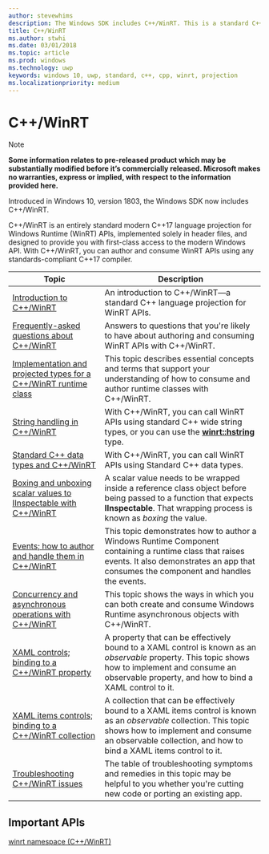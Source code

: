 ```yaml
---
author: stevewhims
description: The Windows SDK includes C++/WinRT. This is a standard C++ language projection for WinRT APIs, implemented solely in header files, and designed to provide you with first-class access to the modern Windows API. With C++/WinRT, you can author and consume WinRT APIs using any standards-compliant C++ compiler.
title: C++/WinRT
ms.author: stwhi
ms.date: 03/01/2018
ms.topic: article
ms.prod: windows
ms.technology: uwp
keywords: windows 10, uwp, standard, c++, cpp, winrt, projection
ms.localizationpriority: medium
---
```


# C++/WinRT
> [!NOTE]
> **Some information relates to pre-released product which may be substantially modified before it’s commercially released. Microsoft makes no warranties, express or implied, with respect to the information provided here.**

Introduced in Windows 10, version 1803, the Windows SDK now includes C++/WinRT.

C++/WinRT is an entirely standard modern C++17 language projection for Windows Runtime (WinRT) APIs, implemented solely in header files, and designed to provide you with first-class access to the modern Windows API. With C++/WinRT, you can author and consume WinRT APIs using any standards-compliant C++17 compiler.

| Topic | Description |
| - | - |
| [Introduction to C++/WinRT](intro-to-using-cpp-with-winrt.md) | An introduction to C++/WinRT&mdash;a standard C++ language projection for WinRT APIs. |
| [Frequently-asked questions about C++/WinRT](faq.md) | Answers to questions that you're likely to have about authoring and consuming WinRT APIs with C++/WinRT. |
| [Implementation and projected types for a C++/WinRT runtime class](ctors-runtimeclass-activation.md) | This topic describes essential concepts and terms that support your understanding of how to consume and author runtime classes with C++/WinRT. |
| [String handling in C++/WinRT](strings.md) | With C++/WinRT, you can call WinRT APIs using standard C++ wide string types, or you can use the [**winrt::hstring**](/uwp/cpp-ref-for-winrt/hstring?branch=live) type. |
| [Standard C++ data types and C++/WinRT](std-cpp-data-types.md) | With C++/WinRT, you can call WinRT APIs using Standard C++ data types. |
| [Boxing and unboxing scalar values to IInspectable with C++/WinRT](boxing.md) | A scalar value needs to be wrapped inside a reference class object before being passed to a function that expects **IInspectable**. That wrapping process is known as *boxing* the value. |
| [Events; how to author and handle them in C++/WinRT](events-author-handle.md) | This topic demonstrates how to author a Windows Runtime Component containing a runtime class that raises events. It also demonstrates an app that consumes the component and handles the events. |
| [Concurrency and asynchronous operations with C++/WinRT](concurrency.md) | This topic shows the ways in which you can both create and consume Windows Runtime asynchronous objects with C++/WinRT. |
| [XAML controls; binding to a C++/WinRT property](binding-property.md) | A property that can be effectively bound to a XAML control is known as an *observable* property. This topic shows how to implement and consume an observable property, and how to bind a XAML control to it. |
| [XAML items controls; binding to a C++/WinRT collection](binding-collection.md) | A collection that can be effectively bound to a XAML items control is known as an *observable* collection. This topic shows how to implement and consume an observable collection, and how to bind a XAML items control to it. |
| [Troubleshooting C++/WinRT issues](troubleshooting.md) | The table of troubleshooting symptoms and remedies in this topic may be helpful to you whether you're cutting new code or porting an existing app. |

## Important APIs
[winrt namespace (C++/WinRT)](/uwp/cpp-ref-for-winrt/winrt?branch=live)
